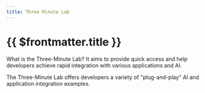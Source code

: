 ```yaml
---
title: Three Minute Lab
---
```


# {{ $frontmatter.title }}

What is the Three-Minute Lab? It aims to provide quick access and help developers achieve rapid integration with various applications and AI.

The Three-Minute Lab offers developers a variety of "plug-and-play" AI and application integration examples.
